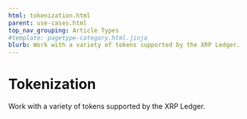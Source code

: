 ```yaml
---
html: tokenization.html
parent: use-cases.html
top_nav_grouping: Article Types
#template: pagetype-category.html.jinja
blurb: Work with a variety of tokens supported by the XRP Ledger.
---
```

# Tokenization

Work with a variety of tokens supported by the XRP Ledger.
